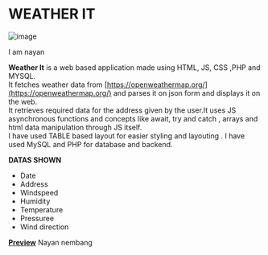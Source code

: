 # WEATHER IT
![image](https://github.com/user-attachments/assets/20963dd1-4a4b-40c9-bb58-14d0ff0bc69b)

I am nayan


**Weather It** is a web based application made using HTML, JS, CSS ,PHP and MYSQL.<br>
It fetches weather data from [https://openweathermap.org/](https://openweathermap.org/) and parses it on json form and displays it on the web.<br>
It retrieves required data for the address given by the user.It uses JS asynchronous functions and concepts like await, 
try and catch , arrays and html data manipulation through JS itself.<br>
I have used TABLE based layout for easier styling and layouting . I have used MySQL and PHP for database and backend.

**DATAS SHOWN**
- Date
- Address
- Windspeed
- Humidity
- Temperature
- Pressuree
- Wind direction

**[Preview](https://samipregmi.ct.ws/weatherapp/)**
Nayan nembang

